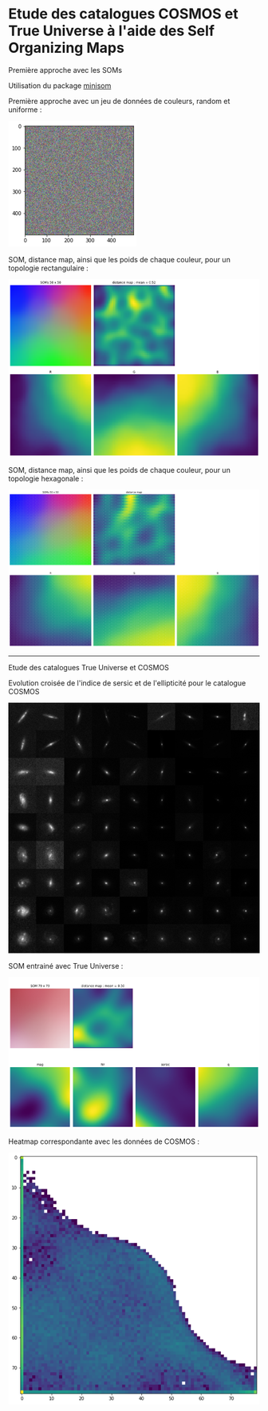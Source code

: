 # Etude des catalogues COSMOS et True Universe à l'aide des Self Organizing Maps




Première approche avec les SOMs

Utilisation du package [minisom](https://github.com/JustGlowing/minisom) 



Première approche avec un jeu de données de couleurs, random et uniforme :

![Colors](figures/colors.png)

SOM, distance map, ainsi que les poids de chaque couleur, pour un topologie rectangulaire :

![SOMs rectangular](figures/SOM_rect_norm_uniform.png)



SOM, distance map, ainsi que les poids de chaque couleur, pour un topologie hexagonale :

![SOMs hexagonal](figures/SOM_hexa_norm_uniform.png)



---

Etude des catalogues True Universe et COSMOS

Evolution croisée de l'indice de sersic et de l'ellipticité pour le catalogue COSMOS

![COSMOS catalog](figures/GxCOSMOS.png)



SOM entrainé avec True Universe :

![SOM TU CS](figures/som_tu_cs.png)



Heatmap correspondante avec les données de COSMOS :

![heatmap COSMOS](figures/heatmap_tu_cs.png)